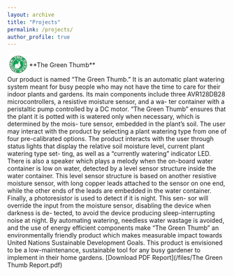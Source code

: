 ```yaml
---
layout: archive
title: "Projects"
permalink: /projects/
author_profile: true
---
```


<div class="project">
  <div style="display: flex; align-items: center;">
    <img src="/images/Screenshot 2023-11-12 at 11.38.37 PM.png" alt="Green Thumb Icon" class="project-icon" style="width: 50px; height: 50px;">
    **The Green Thumb**
  </div>
  Our product is named “The Green Thumb.” It is an automatic plant watering system meant for busy people who may not have the time to care for their indoor plants and gardens. Its main components include three AVR128DB28 microcontrollers, a resistive moisture sensor, and a wa- ter container with a peristaltic pump controlled by a DC motor. “The Green Thumb” ensures that the plant it is potted with is watered only when necessary, which is determined by the mois- ture sensor, embedded in the plant’s soil. The user may interact with the product by selecting a plant watering type from one of four pre-calibrated options. The product interacts with the user through status lights that display the relative soil moisture level, current plant watering type set- ting, as well as a “currently watering” indicator LED. There is also a speaker which plays a melody when the on-board water container is low on water, detected by a level sensor structure inside the water container. This level sensor structure is based on another resistive moisture sensor, with long copper leads attached to the sensor on one end, while the other ends of the leads are embedded in the water container. Finally, a photoresistor is used to detect if it is night. This sen- sor will override the input from the moisture sensor, disabling the device when darkness is de- tected, to avoid the device producing sleep-interrupting noise at night. By automating watering, needless water wastage is avoided, and the use of energy efficient components make “The Green Thumb” an environmentally friendly product which makes measurable impact towards United Nations Sustainable Development Goals. This product is envisioned to be a low-maintenance, sustainable tool for any busy gardener to implement in their home gardens.
  [Download PDF Report](/files/The Green Thumb Report.pdf)
</div>
